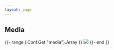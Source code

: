 ```yaml
---
layout: page
---
```


## Media

<div class="d-flex flex-wrap">
    {{- range (.Conf.Get "media").Array }}
    <a href="./img/{{ . }}.png" target="_blank" class="w-100 my-2"><img class="img-fluid" src="./img/{{ . }}.png"/></a>
    {{- end }}
</div>
